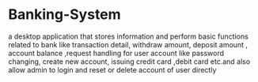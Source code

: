 # Banking-System
a desktop application that stores information and perform basic functions related to bank like transaction detail, withdraw amount, deposit amount , account balance ,request handling for user account like password changing, create new account, issuing credit card ,debit card etc.and also allow admin to login and reset or delete account of user directly
